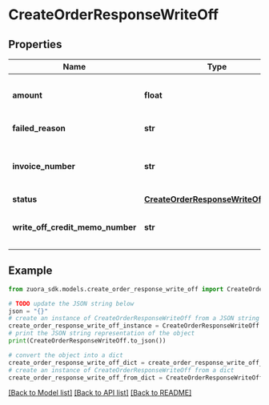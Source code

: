 # CreateOrderResponseWriteOff


## Properties

Name | Type | Description | Notes
------------ | ------------- | ------------- | -------------
**amount** | **float** | The amount written off from the invoice balance. | [optional] 
**failed_reason** | **str** | The reason of write-off failure. | [optional] 
**invoice_number** | **str** | The number of the invoice that is written off. For example, &#x60;INV00051208&#x60;. | [optional] 
**status** | [**CreateOrderResponseWriteOffStatus**](CreateOrderResponseWriteOffStatus.md) |  | [optional] 
**write_off_credit_memo_number** | **str** | The number of the credit memo that is written off. | [optional] 

## Example

```python
from zuora_sdk.models.create_order_response_write_off import CreateOrderResponseWriteOff

# TODO update the JSON string below
json = "{}"
# create an instance of CreateOrderResponseWriteOff from a JSON string
create_order_response_write_off_instance = CreateOrderResponseWriteOff.from_json(json)
# print the JSON string representation of the object
print(CreateOrderResponseWriteOff.to_json())

# convert the object into a dict
create_order_response_write_off_dict = create_order_response_write_off_instance.to_dict()
# create an instance of CreateOrderResponseWriteOff from a dict
create_order_response_write_off_from_dict = CreateOrderResponseWriteOff.from_dict(create_order_response_write_off_dict)
```
[[Back to Model list]](../README.md#documentation-for-models) [[Back to API list]](../README.md#documentation-for-api-endpoints) [[Back to README]](../README.md)


